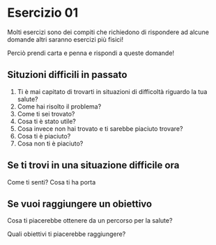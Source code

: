 
# Esercizio 01 

Molti esercizi sono dei compiti che richiedono di rispondere ad alcune domande altri saranno esercizi più fisici!

Perciò prendi carta e penna e rispondi a queste domande!

## Situzioni difficili in passato

 1.  Ti è mai capitato di trovarti in situazioni di difficoltà riguardo la tua salute? 
 2. Come hai risolto il problema?
 3. Come ti sei trovato?
 4. Cosa ti è stato utile?
 5. Cosa invece non hai trovato e ti sarebbe piaciuto trovare?
 6. Cosa ti è piaciuto?
 7. Cosa non ti è piaciuto?
 
## Se ti trovi in una situazione difficile ora

Come ti senti? 
Cosa ti ha porta


## Se vuoi raggiungere un obiettivo

Cosa ti piacerebbe ottenere da un percorso per la salute?

Quali obiettivi ti piacerebbe raggiungere? 

<!--stackedit_data:
eyJoaXN0b3J5IjpbLTE4NjcyMDAyMDNdfQ==
-->